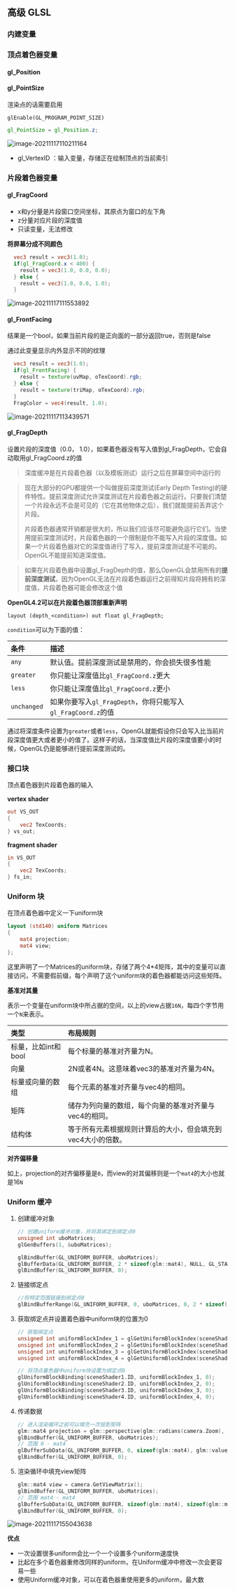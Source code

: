 ## 高级 GLSL

### 内建变量

### **顶点着色器变量**

#### gl_Position

#### gl_PointSize

渲染点的话需要启用

`glEnable(GL_PROGRAM_POINT_SIZE)`

```glsl
gl_PointSize = gl_Position.z;
```

![image-20211117110211164](images/image-20211117110211164.png)

- gl_VertexID ：输入变量，存储正在绘制顶点的当前索引

### **片段着色器变量**

#### gl_FragCoord

- x和y分量是片段窗口空间坐标，其原点为窗口的左下角
- z分量对应片段的深度值
- 只读变量，无法修改

**将屏幕分成不同颜色**

```glsl
  vec3 result = vec3(1.0);
  if(gl_FragCoord.x < 400) {
    result = vec3(1.0, 0.0, 0.0);
  } else {
    result = vec3(1.0, 0.0, 1.0);
  }
```

![image-20211117111553892](images/image-20211117111553892.png)

#### gl_FrontFacing

结果是一个bool，如果当前片段的是正向面的一部分返回true，否则是false

通过此变量显示内外显示不同的纹理

```glsl
  vec3 result = vec3(1.0);
  if(gl_FrontFacing) {
    result = texture(uvMap, oTexCoord).rgb;
  } else {
    result = texture(triMap, oTexCoord).rgb;
  }
  FragColor = vec4(result, 1.0);
```

![image-20211117113439571](images/image-20211117113439571.png)

#### gl_FragDepth

设置片段的深度值（0.0， 1.0），如果着色器没有写入值到gl_FragDepth，它会自动取用gl_FragCoord.z的值

> 深度缓冲是在片段着色器（以及模板测试）运行之后在屏幕空间中运行的

> 现在大部分的GPU都提供一个叫做提前深度测试(Early Depth Testing)的硬件特性。提前深度测试允许深度测试在片段着色器之前运行。只要我们清楚一个片段永远不会是可见的（它在其他物体之后），我们就能提前丢弃这个片段。
>
> 片段着色器通常开销都是很大的，所以我们应该尽可能避免运行它们。当使用提前深度测试时，片段着色器的一个限制是你不能写入片段的深度值。如果一个片段着色器对它的深度值进行了写入，提前深度测试是不可能的。OpenGL不能提前知道深度值。

> 如果在片段着色器中设置gl_FragDepth的值，那么OpenGL会禁用所有的**提前深度测试**，因为OpenGL无法在片段着色器运行之前得知片段将拥有的深度值，片段着色器可能会修改这个值

**OpenGL4.2可以在片段着色器顶部重新声明**

`layout (depth_<condition>) out float gl_FragDepth;`

`condition`可以为下面的值：

| 条件        | 描述                                                         |
| :---------- | :----------------------------------------------------------- |
| `any`       | 默认值。提前深度测试是禁用的，你会损失很多性能               |
| `greater`   | 你只能让深度值比`gl_FragCoord.z`更大                         |
| `less`      | 你只能让深度值比`gl_FragCoord.z`更小                         |
| `unchanged` | 如果你要写入`gl_FragDepth`，你将只能写入`gl_FragCoord.z`的值 |

通过将深度条件设置为`greater`或者`less`，OpenGL就能假设你只会写入比当前片段深度值更大或者更小的值了。这样子的话，当深度值比片段的深度值要小的时候，OpenGL仍是能够进行提前深度测试的。



### 接口块

顶点着色器到片段着色器的输入

**vertex shader**

```glsl
out VS_OUT
{
    vec2 TexCoords;
} vs_out;
```

**fragment shader**

```glsl
in VS_OUT
{
    vec2 TexCoords;
} fs_in;
```



### Uniform 块

在顶点着色器中定义一下uniform块

```glsl
layout (std140) uniform Matrices
{
    mat4 projection;
    mat4 view;
};
```

这里声明了一个Matrices的uniform块，存储了两个4*4矩阵，其中的变量可以直接访问，不需要假前缀，每个声明了这个uniform块的着色器都能访问这些矩阵。

**基准对其量**

表示一个变量在uniform块中所占据的空间，以上的view占据`16N`，每四个字节用一个`N`来表示。

| 类型                | 布局规则                                                     |
| :------------------ | :----------------------------------------------------------- |
| 标量，比如int和bool | 每个标量的基准对齐量为N。                                    |
| 向量                | 2N或者4N。这意味着vec3的基准对齐量为4N。                     |
| 标量或向量的数组    | 每个元素的基准对齐量与vec4的相同。                           |
| 矩阵                | 储存为列向量的数组，每个向量的基准对齐量与vec4的相同。       |
| 结构体              | 等于所有元素根据规则计算后的大小，但会填充到vec4大小的倍数。 |

**对齐偏移量**

如上，projection的对齐偏移量是`0`，而view的对其偏移则是一个`mat4`的大小也就是16`N`

### Uniform 缓冲

1. 创建缓冲对象

   ```c++
   // 创建uniform缓冲对象，并将其绑定到绑定点0
   unsigned int uboMatrices;
   glGenBuffers(1, &uboMatrices);
   
   glBindBuffer(GL_UNIFORM_BUFFER, uboMatrices);
   glBufferData(GL_UNIFORM_BUFFER, 2 * sizeof(glm::mat4), NULL, GL_STATIC_DRAW); // 分配2个Mat4内存
   glBindBuffer(GL_UNIFORM_BUFFER, 0);
   ```

2. 链接绑定点

   ```c++
   //将特定范围链接到绑定点0 
   glBindBufferRange(GL_UNIFORM_BUFFER, 0, uboMatrices, 0, 2 * sizeof(glm::mat4)); 
   
   ```

3. 获取绑定点并设置着色器中uniform块的位置为0

   ```c++
   // 获取绑定点
   unsigned int uniformBlockIndex_1 = glGetUniformBlockIndex(sceneShader1.ID, "Matrices");
   unsigned int uniformBlockIndex_2 = glGetUniformBlockIndex(sceneShader2.ID, "Matrices");
   unsigned int uniformBlockIndex_3 = glGetUniformBlockIndex(sceneShader3.ID, "Matrices");
   unsigned int uniformBlockIndex_4 = glGetUniformBlockIndex(sceneShader4.ID, "Matrices");
   
   // 将顶点着色器中uniform块设置为绑定点0
   glUniformBlockBinding(sceneShader1.ID, uniformBlockIndex_1, 0);
   glUniformBlockBinding(sceneShader2.ID, uniformBlockIndex_2, 0);
   glUniformBlockBinding(sceneShader3.ID, uniformBlockIndex_3, 0);
   glUniformBlockBinding(sceneShader4.ID, uniformBlockIndex_4, 0);
   ```

4. 传递数据

   ```c++
   // 进入渲染循环之前可以填充一次投影矩阵
   glm::mat4 projection = glm::perspective(glm::radians(camera.Zoom), (float)SCREEN_WIDTH / (float)SCREEN_HEIGHT, 0.1f, 100.0f);
   glBindBuffer(GL_UNIFORM_BUFFER, uboMatrices);
   // 范围 0 - mat4
   glBufferSubData(GL_UNIFORM_BUFFER, 0, sizeof(glm::mat4), glm::value_ptr(projection));
   glBindBuffer(GL_UNIFORM_BUFFER, 0);
   ```

5. 渲染循环中填充view矩阵

   ```c++
   glm::mat4 view = camera.GetViewMatrix();
   glBindBuffer(GL_UNIFORM_BUFFER, uboMatrices);
   // 范围 mat4 - mat4
   glBufferSubData(GL_UNIFORM_BUFFER, sizeof(glm::mat4), sizeof(glm::mat4), glm::value_ptr(view));
   glBindBuffer(GL_UNIFORM_BUFFER, 0);
   ```

![image-20211117155043638](images/image-20211117155043638.png)

**优点**

- 一次设置很多uniform会比一个一个设置多个uniform速度快
- 比起在多个着色器重修改同样的uniform，在Uniform缓冲中修改一次会更容易一些
- 使用Uniform缓冲对象，可以在着色器重使用更多的uniform，最大数











